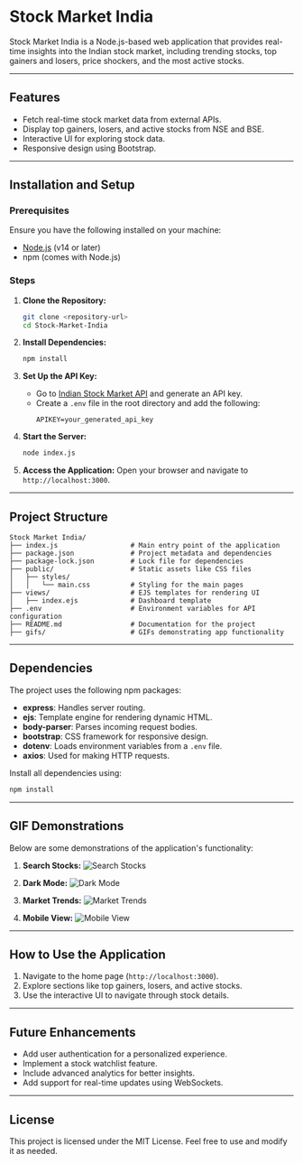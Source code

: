 # Stock Market India

Stock Market India is a Node.js-based web application that provides real-time insights into the Indian stock market, including trending stocks, top gainers and losers, price shockers, and the most active stocks.

---

## Features

- Fetch real-time stock market data from external APIs.
- Display top gainers, losers, and active stocks from NSE and BSE.
- Interactive UI for exploring stock data.
- Responsive design using Bootstrap.

---

## Installation and Setup

### Prerequisites

Ensure you have the following installed on your machine:
- [Node.js](https://nodejs.org/) (v14 or later)
- npm (comes with Node.js)

### Steps

1. **Clone the Repository:**
   ```bash
   git clone <repository-url>
   cd Stock-Market-India
   ```

2. **Install Dependencies:**
   ```bash
   npm install
   ```

3. **Set Up the API Key:**
   - Go to [Indian Stock Market API](https://indianapi.in/indian-stock-market) and generate an API key.
   - Create a `.env` file in the root directory and add the following:
     ```env
     APIKEY=your_generated_api_key
     ```

4. **Start the Server:**
   ```bash
   node index.js
   ```

5. **Access the Application:**
   Open your browser and navigate to `http://localhost:3000`.

---

## Project Structure

```
Stock Market India/
├── index.js                  # Main entry point of the application
├── package.json              # Project metadata and dependencies
├── package-lock.json         # Lock file for dependencies
├── public/                   # Static assets like CSS files
│   ├── styles/
│   │   └── main.css          # Styling for the main pages
├── views/                    # EJS templates for rendering UI
│   ├── index.ejs             # Dashboard template
├── .env                      # Environment variables for API configuration
├── README.md                 # Documentation for the project
├── gifs/                     # GIFs demonstrating app functionality
```

---

## Dependencies

The project uses the following npm packages:

- **express**: Handles server routing.
- **ejs**: Template engine for rendering dynamic HTML.
- **body-parser**: Parses incoming request bodies.
- **bootstrap**: CSS framework for responsive design.
- **dotenv**: Loads environment variables from a `.env` file.
- **axios**: Used for making HTTP requests.

Install all dependencies using:
```bash
npm install
```

---

## GIF Demonstrations

Below are some demonstrations of the application's functionality:

1. **Search Stocks:**
   ![Search Stocks](gifs/Search%20Stocks.gif)

2. **Dark Mode:**
   ![Dark Mode](gifs/Dark%20Mode.gif)

3. **Market Trends:**
   ![Market Trends](gifs/Market%20Trends.gif)

4. **Mobile View:**
   ![Mobile View](gifs/Mobile%20View.gif)

---

## How to Use the Application

1. Navigate to the home page (`http://localhost:3000`).
2. Explore sections like top gainers, losers, and active stocks.
3. Use the interactive UI to navigate through stock details.

---

## Future Enhancements

- Add user authentication for a personalized experience.
- Implement a stock watchlist feature.
- Include advanced analytics for better insights.
- Add support for real-time updates using WebSockets.

---

## License

This project is licensed under the MIT License. Feel free to use and modify it as needed.

